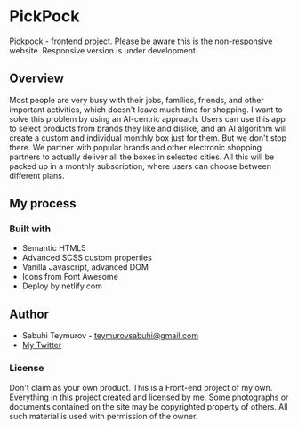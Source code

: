 # PickPock

Pickpock - frontend project.
Please be aware this is the non-responsive website. Responsive version is under development.

## Overview

Most people are very busy with their jobs, families, friends, and other important activities, which doesn't leave much time for shopping. I want to solve this problem by using an AI-centric approach. Users can use this app to select products from brands they like and dislike, and an AI algorithm will create a custom and individual monthly box just for them. But we don't stop there. We partner with popular brands and other electronic shopping partners to actually deliver all the boxes in selected cities. All this will be packed up in a monthly subscription, where users can choose between different plans.

## My process

### Built with

- Semantic HTML5
- Advanced SCSS custom properties
- Vanilla Javascript, advanced DOM
- Icons from Font Awesome
- Deploy by netlify.com

## Author

- Sabuhi Teymurov - teymurovsabuhi@gmail.com
- [My Twitter](https://twitter.com/Mr_Teymurov)

### License

Don't claim as your own product. This is a Front-end project of my own. Everything in this project created and licensed by me. Some photographs or documents contained on the site may be copyrighted property of others. All such material is used with permission of the owner.
